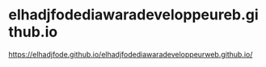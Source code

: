 # elhadjfodediawaradeveloppeureb.github.io
https://elhadjfode.github.io/elhadjfodediawaradeveloppeurweb.github.io/
